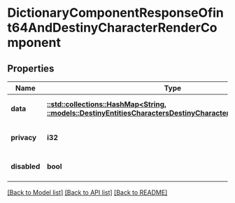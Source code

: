 # DictionaryComponentResponseOfint64AndDestinyCharacterRenderComponent

## Properties
Name | Type | Description | Notes
------------ | ------------- | ------------- | -------------
**data** | [**::std::collections::HashMap<String, ::models::DestinyEntitiesCharactersDestinyCharacterRenderComponent>**](Destiny.Entities.Characters.DestinyCharacterRenderComponent.md) |  | [optional] [default to null]
**privacy** | **i32** |  | [optional] [default to null]
**disabled** | **bool** | If true, this component is disabled. | [optional] [default to null]

[[Back to Model list]](../README.md#documentation-for-models) [[Back to API list]](../README.md#documentation-for-api-endpoints) [[Back to README]](../README.md)


